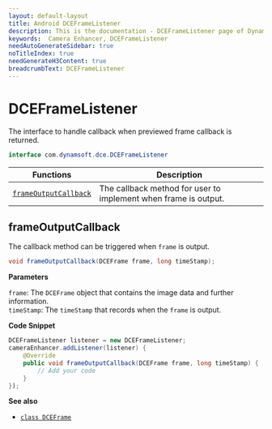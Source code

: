```yaml
---
layout: default-layout
title: Android DCEFrameListener
description: This is the documentation - DCEFrameListener page of Dynamsoft Camera Enhancer.
keywords:  Camera Enhancer, DCEFrameListener
needAutoGenerateSidebar: true
noTitleIndex: true
needGenerateH3Content: true
breadcrumbText: DCEFrameListener
---
```


# DCEFrameListener

The interface to handle callback when previewed frame callback is returned.

```java
interface com.dynamsoft.dce.DCEFrameListener
```

| Functions | Description |
| --------- | ----------- |
| [`frameOutputCallback`](#frameoutputcallback) | The callback method for user to implement when frame is output. |

## frameOutputCallback

The callback method can be triggered when `frame` is output.

```java
void frameOutputCallback(DCEFrame frame, long timeStamp);
```

**Parameters**

`frame`: The `DCEFrame` object that contains the image data and further information.  
`timeStamp`: The `timeStamp` that records when the `frame` is output.

**Code Snippet**

```java
DCEFrameListener listener = new DCEFrameListener;
cameraEnhancer.addListener(listener) {
    @Override
    public void frameOutputCallback(DCEFrame frame, long timeStamp) {
        // Add your code
    }
});
```

**See also**

- [`class DCEFrame`]({{site.android-api-auxiliary}}dceframe.html)

